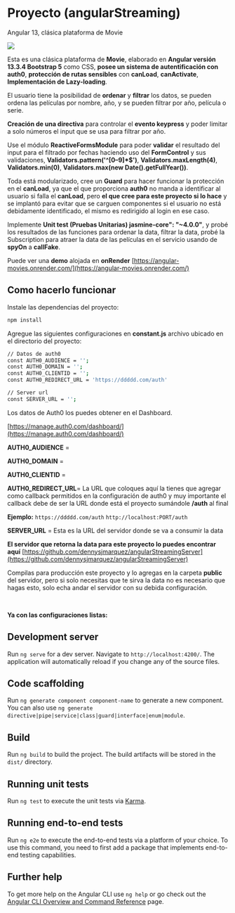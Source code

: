 # Proyecto (angularStreaming)
Angular 13, clásica plataforma de Movie


<img src="https://miro.medium.com/max/1400/1*QrWAwqSDS6DyumcoQqYkXw.png"/>

Esta es una clásica plataforma de **Movie**, elaborado en **Angular versión 13.3.4 Bootstrap 5** como CSS, **posee un sistema de autentificación con auth0**, **protección de rutas sensibles** con **canLoad**, **canActivate**, **Implementación de Lazy-loading**.

El usuario tiene la posibilidad de **ordenar** y **filtrar** los datos, se pueden ordena las películas por nombre, año, y se pueden filtrar por año, película o serie.

**Creación de una directiva** para controlar el **evento keypress** y poder limitar a solo números el input que se usa para filtrar por año.

Use el módulo **ReactiveFormsModule** para poder **validar** el resultado del input para el filtrado por fechas haciendo uso del **FormControl** y sus validaciones, **Validators.pattern('^[0–9]*$')**, **Validators.maxLength(4)**, **Validators.min(0)**, **Validators.max(new Date().getFullYear())**.

Toda está modularizado, cree un **Guard** para hacer funcionar la protección en el **canLoad**, ya que el que proporciona **auth0** no manda a identificar al usuario si falla el **canLoad**, pero **el que cree para este proyecto si lo hace** y se implantó para evitar que se carguen componentes si el usuario no está debidamente identificado, el mismo es redirigido al login en ese caso.

Implemente **Unit test (Pruebas Unitarias) jasmine-core": "~4.0.0"**, y probé los resultados de las funciones para ordenar la data, filtrar la data, probé la Subscription para atraer la data de las películas en el servicio usando de **spyOn** a **callFake**.

Puede ver una **demo** alojada en **onRender** [https://angular-movies.onrender.com/](https://angular-movies.onrender.com/)

## Como hacerlo funcionar

Instale las dependencias del proyecto:

```bash
npm install
```

Agregue las siguientes configuraciones en **constant.js** archivo ubicado en el directorio del proyecto:

```bash
// Datos de auth0
const AUTH0_AUDIENCE = '';
const AUTH0_DOMAIN = '';
const AUTH0_CLIENTID = '';
const AUTH0_REDIRECT_URL = 'https://ddddd.com/auth'

// Server url
const SERVER_URL = '';
```

Los datos de Auth0 los puedes obtener en el Dashboard.

[https://manage.auth0.com/dashboard/](https://manage.auth0.com/dashboard/)

**AUTH0_AUDIENCE** =

**AUTH0_DOMAIN** =

**AUTH0_CLIENTID** =

**AUTH0_REDIRECT_URL**= La URL que coloques aquí la tienes que agregar como callback permitidos en la configuración de auth0 y muy importante el callback debe de ser la URL donde está el proyecto sumándole  **/auth** al final 

**Ejemplo:** `https://ddddd.com/auth`
`http://localhost:PORT/auth`

**SERVER_URL** = Esta es la URL del servidor donde se va a consumir la data

**El servidor que retorna la data para este proyecto lo puedes encontrar aquí** 
[https://github.com/dennysjmarquez/angularStreamingServer](https://github.com/dennysjmarquez/angularStreamingServer)

Compilas para producción este proyecto y lo agregas en la carpeta **public** del servidor, pero si solo necesitas que te sirva la data no es necesario que hagas esto, solo echa andar el servidor con su debida configuración.

<br/>

**Ya con las configuraciones listas:**

## Development server

Run `ng serve` for a dev server. Navigate to `http://localhost:4200/`. The application will automatically reload if you change any of the source files.

## Code scaffolding

Run `ng generate component component-name` to generate a new component. You can also use `ng generate directive|pipe|service|class|guard|interface|enum|module`.

## Build

Run `ng build` to build the project. The build artifacts will be stored in the `dist/` directory.

## Running unit tests

Run `ng test` to execute the unit tests via [Karma](https://karma-runner.github.io).

## Running end-to-end tests

Run `ng e2e` to execute the end-to-end tests via a platform of your choice. To use this command, you need to first add a package that implements end-to-end testing capabilities.

## Further help

To get more help on the Angular CLI use `ng help` or go check out the [Angular CLI Overview and Command Reference](https://angular.io/cli) page.
